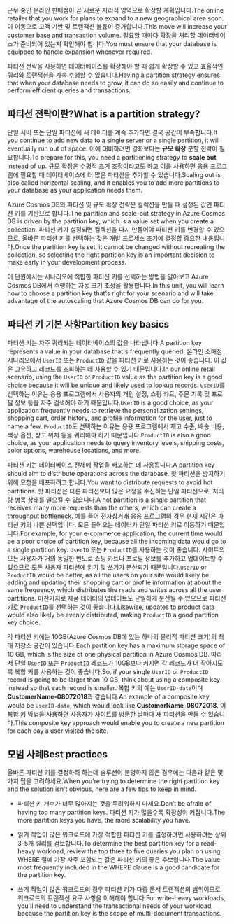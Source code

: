 <span data-ttu-id="eadb2-101">근무 중인 온라인 판매점이 곧 새로운 지리적 영역으로 확장할 계획입니다.</span><span class="sxs-lookup"><span data-stu-id="eadb2-101">The online retailer that you work for plans to expand to a new geographical area soon.</span></span> <span data-ttu-id="eadb2-102">이 이동으로 고객 기반 및 트랜잭션 볼륨이 증가합니다.</span><span class="sxs-lookup"><span data-stu-id="eadb2-102">This move will increase your customer base and transaction volume.</span></span> <span data-ttu-id="eadb2-103">필요할 때마다 확장을 처리할 데이터베이스가 준비되어 있는지 확인해야 합니다.</span><span class="sxs-lookup"><span data-stu-id="eadb2-103">You must ensure that your database is equipped to handle expansion whenever required.</span></span>

<span data-ttu-id="eadb2-104">파티션 전략을 사용하면 데이터베이스를 확장해야 할 때 쉽게 확장할 수 있고 효율적인 쿼리와 트랜잭션을 계속 수행할 수 있습니다.</span><span class="sxs-lookup"><span data-stu-id="eadb2-104">Having a partition strategy ensures that when your database needs to grow, it can do so easily and continue to perform efficient queries and transactions.</span></span>

## <a name="what-is-a-partition-strategy"></a><span data-ttu-id="eadb2-105">파티션 전략이란?</span><span class="sxs-lookup"><span data-stu-id="eadb2-105">What is a partition strategy?</span></span>

<span data-ttu-id="eadb2-106">단일 서버 또는 단일 파티션에 새 데이터를 계속 추가하면 결국 공간이 부족합니다.</span><span class="sxs-lookup"><span data-stu-id="eadb2-106">If you continue to add new data to a single server or a single partition, it will eventually run out of space.</span></span> <span data-ttu-id="eadb2-107">이에 대비하려면 강화보다는 **규모 확장** 분할 전략이 필요합니다.</span><span class="sxs-lookup"><span data-stu-id="eadb2-107">To prepare for this, you need a partitioning strategy to **scale out** instead of up.</span></span> <span data-ttu-id="eadb2-108">규모 확장은 수평적 크기 조정이라고도 하고 이를 사용하면 응용 프로그램에 필요할 때 데이터베이스에 더 많은 파티션을 추가할 수 있습니다.</span><span class="sxs-lookup"><span data-stu-id="eadb2-108">Scaling out is also called horizontal scaling, and it enables you to add more partitions to your database as your application needs them.</span></span>

<span data-ttu-id="eadb2-109">Azure Cosmos DB의 파티션 및 규모 확장 전략은 컬렉션을 만들 때 설정된 값인 파티션 키를 기반으로 합니다.</span><span class="sxs-lookup"><span data-stu-id="eadb2-109">The partition and scale-out strategy in Azure Cosmos DB is driven by the partition key, which is a value set when you create a collection.</span></span> <span data-ttu-id="eadb2-110">파티션 키가 설정되면 컬렉션을 다시 만들어야 파티션 키를 변경할 수 있으므로, 올바른 파티션 키를 선택하는 것은 개발 프로세스 초기에 결정할 중요한 내용입니다.</span><span class="sxs-lookup"><span data-stu-id="eadb2-110">Once the partition key is set, it cannot be changed without recreating the collection, so selecting the right partition key is an important decision to make early in your development process.</span></span>  

<span data-ttu-id="eadb2-111">이 단원에서는 시나리오에 적합한 파티션 키를 선택하는 방법을 알아보고 Azure Cosmos DB에서 수행하는 자동 크기 조정을 활용합니다.</span><span class="sxs-lookup"><span data-stu-id="eadb2-111">In this unit, you will learn how to choose a partition key that's right for your scenario and will take advantage of the autoscaling that Azure Cosmos DB can do for you.</span></span>

## <a name="partition-key-basics"></a><span data-ttu-id="eadb2-112">파티션 키 기본 사항</span><span class="sxs-lookup"><span data-stu-id="eadb2-112">Partition key basics</span></span>

<span data-ttu-id="eadb2-113">파티션 키는 자주 쿼리되는 데이터베이스의 값을 나타냅니다.</span><span class="sxs-lookup"><span data-stu-id="eadb2-113">A partition key represents a value in your database that's frequently queried.</span></span> <span data-ttu-id="eadb2-114">온라인 소매점 시나리오에서 `UserID` 또는 `ProductID` 값을 파티션 키로 사용하는 것이 좋습니다. 이 값은 고유하고 레코드를 조회하는 데 사용할 수 있기 때문입니다.</span><span class="sxs-lookup"><span data-stu-id="eadb2-114">In our online retail scenario, using the `UserID` or `ProductID` value as the partition key is a good choice because it will be unique and likely used to lookup records.</span></span> <span data-ttu-id="eadb2-115">`UserID`를 선택하는 이유는 응용 프로그램에서 사용자의 개인 설정, 쇼핑 카트, 주문 기록 및 프로필 정보 등을 자주 검색해야 하기 때문입니다.</span><span class="sxs-lookup"><span data-stu-id="eadb2-115">`UserID` is a good choice, as your application frequently needs to retrieve the personalization settings, shopping cart, order history, and profile information for the user, just to name a few.</span></span> <span data-ttu-id="eadb2-116">`ProductID`도 선택하는 이유는 응용 프로그램에서 재고 수준, 배송 비용, 색상 옵션, 창고 위치 등을 쿼리해야 하기 때문입니다.</span><span class="sxs-lookup"><span data-stu-id="eadb2-116">`ProductID` is also a good choice, as your application needs to query inventory levels, shipping costs, color options, warehouse locations, and more.</span></span>

<span data-ttu-id="eadb2-117">파티션 키는 데이터베이스 전체에 작업을 배포하는 데 사용됩니다.</span><span class="sxs-lookup"><span data-stu-id="eadb2-117">A partition key should aim to distribute operations across the database.</span></span> <span data-ttu-id="eadb2-118">핫 파티션을 방지하기 위해 요청을 배포하려고 합니다.</span><span class="sxs-lookup"><span data-stu-id="eadb2-118">You want to distribute requests to avoid hot partitions.</span></span> <span data-ttu-id="eadb2-119">핫 파티션은 다른 파티션보다 많은 요청을 수신하는 단일 파티션으로, 처리량 병목 상태를 일으킬 수 있습니다.</span><span class="sxs-lookup"><span data-stu-id="eadb2-119">A hot partition is a single partition that receives many more requests than the others, which can create a throughput bottleneck.</span></span> <span data-ttu-id="eadb2-120">예를 들어 전자상거래 응용 프로그램의 경우 현재 시간은 파티션 키의 나쁜 선택입니다. 모든 들어오는 데이터가 단일 파티션 키로 이동하기 때문입니다.</span><span class="sxs-lookup"><span data-stu-id="eadb2-120">For example, for your e-commerce application, the current time would be a poor choice of partition key, because all the incoming data would go to a single partition key.</span></span> <span data-ttu-id="eadb2-121">`UserID` 또는 `ProductID`를 사용하는 것이 좋습니다. 사이트의 모든 사용자가 거의 동일한 빈도로 쇼핑 카트나 프로필 정보를 추가하고 업데이트할 수 있으므로 모든 사용자 파티션에 읽기 및 쓰기가 분산되기 때문입니다.</span><span class="sxs-lookup"><span data-stu-id="eadb2-121">`UserID` or `ProductID` would be better, as all the users on your site would likely be adding and updating their shopping cart or profile information at about the same frequency, which distributes the reads and writes across all the user partitions.</span></span> <span data-ttu-id="eadb2-122">마찬가지로 제품 데이터의 업데이트도 균일하게 분산될 수 있으므로 파티션 키로 `ProductID`를 선택하는 것이 좋습니다.</span><span class="sxs-lookup"><span data-stu-id="eadb2-122">Likewise, updates to product data would also likely be evenly distributed, making `ProductID` a good partition key choice.</span></span>

<span data-ttu-id="eadb2-123">각 파티션 키에는 10GB(Azure Cosmos DB에 있는 하나의 물리적 파티션 크기)의 최대 저장소 공간이 있습니다.</span><span class="sxs-lookup"><span data-stu-id="eadb2-123">Each partition key has a maximum storage space of 10 GB, which is the size of one physical partition in Azure Cosmos DB.</span></span> <span data-ttu-id="eadb2-124">따라서 단일 `UserID` 또는 `ProductID` 레코드가 10GB보다 커지면 각 레코드가 더 작아지도록 복합 키를 사용하는 것이 좋습니다.</span><span class="sxs-lookup"><span data-stu-id="eadb2-124">So, if your single `UserID` or `ProductID` record is going to be larger than 10 GB, think about using a composite key instead so that each record is smaller.</span></span> <span data-ttu-id="eadb2-125">복합 키의 예는 `UserID-date`이며 **CustomerName-08072018**과 같습니다.</span><span class="sxs-lookup"><span data-stu-id="eadb2-125">An example of a composite key would be `UserID-date`, which would look like **CustomerName-08072018**.</span></span> <span data-ttu-id="eadb2-126">이 복합 키 방법을 사용하면 사용자가 사이트를 방문한 날마다 새 파티션을 만들 수 있습니다.</span><span class="sxs-lookup"><span data-stu-id="eadb2-126">This composite key approach would enable you to create a new partition for each day a user visited the site.</span></span>

## <a name="best-practices"></a><span data-ttu-id="eadb2-127">모범 사례</span><span class="sxs-lookup"><span data-stu-id="eadb2-127">Best practices</span></span>

<span data-ttu-id="eadb2-128">올바른 파티션 키를 결정하려 하는데 솔루션이 분명하지 않은 경우에는 다음과 같은 몇 가지 팁을 고려하세요.</span><span class="sxs-lookup"><span data-stu-id="eadb2-128">When you're trying to determine the right partition key and the solution isn't obvious, here are a few tips to keep in mind.</span></span>

* <span data-ttu-id="eadb2-129">파티션 키 개수가 너무 많아지는 것을 두려워하지 마세요.</span><span class="sxs-lookup"><span data-stu-id="eadb2-129">Don’t be afraid of having too many partition keys.</span></span> <span data-ttu-id="eadb2-130">파티션 키가 많을수록 확장성이 커집니다.</span><span class="sxs-lookup"><span data-stu-id="eadb2-130">The more partition keys you have, the more scalability you have.</span></span>

* <span data-ttu-id="eadb2-131">읽기 작업이 많은 워크로드에 가장 적합한 파티션 키를 결정하려면 사용하려는 상위 3-5개 쿼리를 검토합니다.</span><span class="sxs-lookup"><span data-stu-id="eadb2-131">To determine the best partition key for a read-heavy workload, review the top three to five queries you plan on using.</span></span> <span data-ttu-id="eadb2-132">WHERE 절에 가장 자주 포함되는 값은 파티션 키의 좋은 후보입니다.</span><span class="sxs-lookup"><span data-stu-id="eadb2-132">The value most frequently included in the WHERE clause is a good candidate for the partition key.</span></span>

* <span data-ttu-id="eadb2-133">쓰기 작업이 많은 워크로드의 경우 파티션 키가 다중 문서 트랜잭션의 범위이므로 워크로드의 트랜잭션 요구 사항을 이해해야 합니다.</span><span class="sxs-lookup"><span data-stu-id="eadb2-133">For write-heavy workloads, you'll need to understand the transactional needs of your workload, because the partition key is the scope of multi-document transactions.</span></span>
